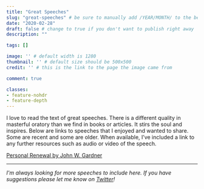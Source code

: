 ```yaml
---
title: "Great Speeches"
slug: "great-speeches" # be sure to manually add /YEAR/MONTH/ to the beginning of the slug, ie. /2020/02/
date: "2020-02-28"
draft: false # change to true if you don't want to publish right away
description: ""

tags: []

image: '' # default width is 1280
thumbnail: '' # default size should be 500x500
credit: '' # this is the link to the page the image came from 

comment: true

classes:
- feature-nohdr
- feature-depth
---
```

I love to read the text of great speeches. There is a different quality in masterful oratory than we find in books or articles. It stirs the soul and inspires. Below are links to speeches that I enjoyed and wanted to share. Some are recent and some are older. When available, I’ve included a link to any further resources such as audio or video of the speech.

[Personal Renewal by John W. Gardner](https://adamtervort.com/personal-renewal-speech/) 

---

*I'm always looking for more speeches to include here. If you have suggestions please let me know on [Twitter](https://twitter.com/adamtervort/)!*
